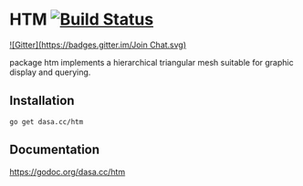 # HTM [![Build Status](https://drone.io/github.com/dskinner/htm/status.png)](https://drone.io/github.com/dskinner/htm/latest)
[![Gitter](https://badges.gitter.im/Join Chat.svg)](https://gitter.im/dskinner/htm?utm_source=badge&utm_medium=badge&utm_campaign=pr-badge&utm_content=badge)

package htm implements a hierarchical triangular mesh suitable for graphic display and querying.

## Installation

`go get dasa.cc/htm`

## Documentation

https://godoc.org/dasa.cc/htm